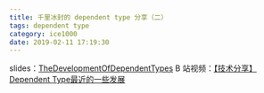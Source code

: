 ```yaml
---
title: 千里冰封的 dependent type 分享（二）
tags: dependent type
category: ice1000
date: 2019-02-11 17:19:30
---
```


slides：[TheDevelopmentOfDependentTypes](https://zju-lambda.tech/slides/TheDevelopmentOfDependentTypes.pdf)
B 站视频：[【技术分享】Dependent Type最近的一些发展](https://www.bilibili.com/video/av43214301?from=search&seid=1008844150531003418)